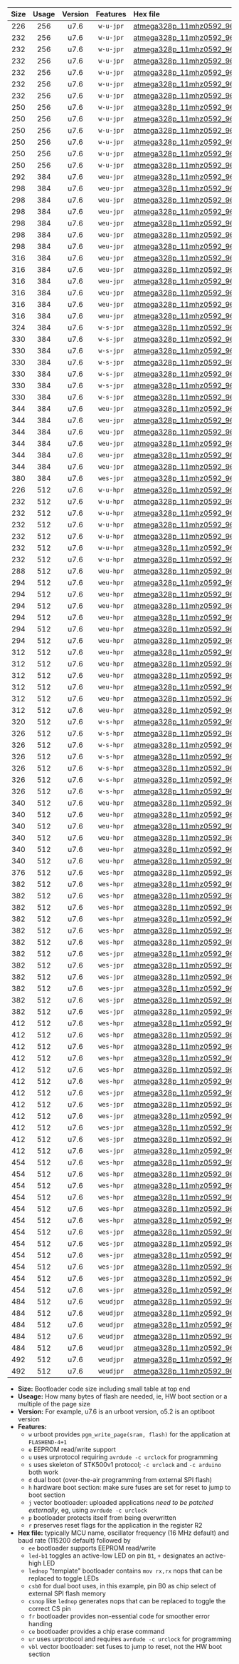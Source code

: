 |Size|Usage|Version|Features|Hex file|
|:-:|:-:|:-:|:-:|:--|
|226|256|u7.6|`w-u-jpr`|[atmega328p_11mhz0592_9600bps_ur_vbl.hex](https://raw.githubusercontent.com/stefanrueger/urboot/main/atmega328p_11mhz0592_9600bps_ur_vbl.hex)|
|232|256|u7.6|`w-u-jpr`|[atmega328p_11mhz0592_9600bps_led+b1_ur_vbl.hex](https://raw.githubusercontent.com/stefanrueger/urboot/main/atmega328p_11mhz0592_9600bps_led+b1_ur_vbl.hex)|
|232|256|u7.6|`w-u-jpr`|[atmega328p_11mhz0592_9600bps_led+b5_ur_vbl.hex](https://raw.githubusercontent.com/stefanrueger/urboot/main/atmega328p_11mhz0592_9600bps_led+b5_ur_vbl.hex)|
|232|256|u7.6|`w-u-jpr`|[atmega328p_11mhz0592_9600bps_led+d5_ur_vbl.hex](https://raw.githubusercontent.com/stefanrueger/urboot/main/atmega328p_11mhz0592_9600bps_led+d5_ur_vbl.hex)|
|232|256|u7.6|`w-u-jpr`|[atmega328p_11mhz0592_9600bps_led-b1_ur_vbl.hex](https://raw.githubusercontent.com/stefanrueger/urboot/main/atmega328p_11mhz0592_9600bps_led-b1_ur_vbl.hex)|
|232|256|u7.6|`w-u-jpr`|[atmega328p_11mhz0592_9600bps_led-d5_ur_vbl.hex](https://raw.githubusercontent.com/stefanrueger/urboot/main/atmega328p_11mhz0592_9600bps_led-d5_ur_vbl.hex)|
|232|256|u7.6|`w-u-jpr`|[atmega328p_11mhz0592_9600bps_lednop_ur_vbl.hex](https://raw.githubusercontent.com/stefanrueger/urboot/main/atmega328p_11mhz0592_9600bps_lednop_ur_vbl.hex)|
|250|256|u7.6|`w-u-jpr`|[atmega328p_11mhz0592_9600bps_led+b1_fr_ur_vbl.hex](https://raw.githubusercontent.com/stefanrueger/urboot/main/atmega328p_11mhz0592_9600bps_led+b1_fr_ur_vbl.hex)|
|250|256|u7.6|`w-u-jpr`|[atmega328p_11mhz0592_9600bps_led+b5_fr_ur_vbl.hex](https://raw.githubusercontent.com/stefanrueger/urboot/main/atmega328p_11mhz0592_9600bps_led+b5_fr_ur_vbl.hex)|
|250|256|u7.6|`w-u-jpr`|[atmega328p_11mhz0592_9600bps_led+d5_fr_ur_vbl.hex](https://raw.githubusercontent.com/stefanrueger/urboot/main/atmega328p_11mhz0592_9600bps_led+d5_fr_ur_vbl.hex)|
|250|256|u7.6|`w-u-jpr`|[atmega328p_11mhz0592_9600bps_led-b1_fr_ur_vbl.hex](https://raw.githubusercontent.com/stefanrueger/urboot/main/atmega328p_11mhz0592_9600bps_led-b1_fr_ur_vbl.hex)|
|250|256|u7.6|`w-u-jpr`|[atmega328p_11mhz0592_9600bps_led-d5_fr_ur_vbl.hex](https://raw.githubusercontent.com/stefanrueger/urboot/main/atmega328p_11mhz0592_9600bps_led-d5_fr_ur_vbl.hex)|
|250|256|u7.6|`w-u-jpr`|[atmega328p_11mhz0592_9600bps_lednop_fr_ur_vbl.hex](https://raw.githubusercontent.com/stefanrueger/urboot/main/atmega328p_11mhz0592_9600bps_lednop_fr_ur_vbl.hex)|
|292|384|u7.6|`weu-jpr`|[atmega328p_11mhz0592_9600bps_ee_ur_vbl.hex](https://raw.githubusercontent.com/stefanrueger/urboot/main/atmega328p_11mhz0592_9600bps_ee_ur_vbl.hex)|
|298|384|u7.6|`weu-jpr`|[atmega328p_11mhz0592_9600bps_ee_led+b1_ur_vbl.hex](https://raw.githubusercontent.com/stefanrueger/urboot/main/atmega328p_11mhz0592_9600bps_ee_led+b1_ur_vbl.hex)|
|298|384|u7.6|`weu-jpr`|[atmega328p_11mhz0592_9600bps_ee_led+b5_ur_vbl.hex](https://raw.githubusercontent.com/stefanrueger/urboot/main/atmega328p_11mhz0592_9600bps_ee_led+b5_ur_vbl.hex)|
|298|384|u7.6|`weu-jpr`|[atmega328p_11mhz0592_9600bps_ee_led+d5_ur_vbl.hex](https://raw.githubusercontent.com/stefanrueger/urboot/main/atmega328p_11mhz0592_9600bps_ee_led+d5_ur_vbl.hex)|
|298|384|u7.6|`weu-jpr`|[atmega328p_11mhz0592_9600bps_ee_led-b1_ur_vbl.hex](https://raw.githubusercontent.com/stefanrueger/urboot/main/atmega328p_11mhz0592_9600bps_ee_led-b1_ur_vbl.hex)|
|298|384|u7.6|`weu-jpr`|[atmega328p_11mhz0592_9600bps_ee_led-d5_ur_vbl.hex](https://raw.githubusercontent.com/stefanrueger/urboot/main/atmega328p_11mhz0592_9600bps_ee_led-d5_ur_vbl.hex)|
|298|384|u7.6|`weu-jpr`|[atmega328p_11mhz0592_9600bps_ee_lednop_ur_vbl.hex](https://raw.githubusercontent.com/stefanrueger/urboot/main/atmega328p_11mhz0592_9600bps_ee_lednop_ur_vbl.hex)|
|316|384|u7.6|`weu-jpr`|[atmega328p_11mhz0592_9600bps_ee_led+b1_fr_ur_vbl.hex](https://raw.githubusercontent.com/stefanrueger/urboot/main/atmega328p_11mhz0592_9600bps_ee_led+b1_fr_ur_vbl.hex)|
|316|384|u7.6|`weu-jpr`|[atmega328p_11mhz0592_9600bps_ee_led+b5_fr_ur_vbl.hex](https://raw.githubusercontent.com/stefanrueger/urboot/main/atmega328p_11mhz0592_9600bps_ee_led+b5_fr_ur_vbl.hex)|
|316|384|u7.6|`weu-jpr`|[atmega328p_11mhz0592_9600bps_ee_led+d5_fr_ur_vbl.hex](https://raw.githubusercontent.com/stefanrueger/urboot/main/atmega328p_11mhz0592_9600bps_ee_led+d5_fr_ur_vbl.hex)|
|316|384|u7.6|`weu-jpr`|[atmega328p_11mhz0592_9600bps_ee_led-b1_fr_ur_vbl.hex](https://raw.githubusercontent.com/stefanrueger/urboot/main/atmega328p_11mhz0592_9600bps_ee_led-b1_fr_ur_vbl.hex)|
|316|384|u7.6|`weu-jpr`|[atmega328p_11mhz0592_9600bps_ee_led-d5_fr_ur_vbl.hex](https://raw.githubusercontent.com/stefanrueger/urboot/main/atmega328p_11mhz0592_9600bps_ee_led-d5_fr_ur_vbl.hex)|
|316|384|u7.6|`weu-jpr`|[atmega328p_11mhz0592_9600bps_ee_lednop_fr_ur_vbl.hex](https://raw.githubusercontent.com/stefanrueger/urboot/main/atmega328p_11mhz0592_9600bps_ee_lednop_fr_ur_vbl.hex)|
|324|384|u7.6|`w-s-jpr`|[atmega328p_11mhz0592_9600bps_vbl.hex](https://raw.githubusercontent.com/stefanrueger/urboot/main/atmega328p_11mhz0592_9600bps_vbl.hex)|
|330|384|u7.6|`w-s-jpr`|[atmega328p_11mhz0592_9600bps_led+b1_vbl.hex](https://raw.githubusercontent.com/stefanrueger/urboot/main/atmega328p_11mhz0592_9600bps_led+b1_vbl.hex)|
|330|384|u7.6|`w-s-jpr`|[atmega328p_11mhz0592_9600bps_led+b5_vbl.hex](https://raw.githubusercontent.com/stefanrueger/urboot/main/atmega328p_11mhz0592_9600bps_led+b5_vbl.hex)|
|330|384|u7.6|`w-s-jpr`|[atmega328p_11mhz0592_9600bps_led+d5_vbl.hex](https://raw.githubusercontent.com/stefanrueger/urboot/main/atmega328p_11mhz0592_9600bps_led+d5_vbl.hex)|
|330|384|u7.6|`w-s-jpr`|[atmega328p_11mhz0592_9600bps_led-b1_vbl.hex](https://raw.githubusercontent.com/stefanrueger/urboot/main/atmega328p_11mhz0592_9600bps_led-b1_vbl.hex)|
|330|384|u7.6|`w-s-jpr`|[atmega328p_11mhz0592_9600bps_led-d5_vbl.hex](https://raw.githubusercontent.com/stefanrueger/urboot/main/atmega328p_11mhz0592_9600bps_led-d5_vbl.hex)|
|330|384|u7.6|`w-s-jpr`|[atmega328p_11mhz0592_9600bps_lednop_vbl.hex](https://raw.githubusercontent.com/stefanrueger/urboot/main/atmega328p_11mhz0592_9600bps_lednop_vbl.hex)|
|344|384|u7.6|`weu-jpr`|[atmega328p_11mhz0592_9600bps_ee_led+b1_fr_ce_ur_vbl.hex](https://raw.githubusercontent.com/stefanrueger/urboot/main/atmega328p_11mhz0592_9600bps_ee_led+b1_fr_ce_ur_vbl.hex)|
|344|384|u7.6|`weu-jpr`|[atmega328p_11mhz0592_9600bps_ee_led+b5_fr_ce_ur_vbl.hex](https://raw.githubusercontent.com/stefanrueger/urboot/main/atmega328p_11mhz0592_9600bps_ee_led+b5_fr_ce_ur_vbl.hex)|
|344|384|u7.6|`weu-jpr`|[atmega328p_11mhz0592_9600bps_ee_led+d5_fr_ce_ur_vbl.hex](https://raw.githubusercontent.com/stefanrueger/urboot/main/atmega328p_11mhz0592_9600bps_ee_led+d5_fr_ce_ur_vbl.hex)|
|344|384|u7.6|`weu-jpr`|[atmega328p_11mhz0592_9600bps_ee_led-b1_fr_ce_ur_vbl.hex](https://raw.githubusercontent.com/stefanrueger/urboot/main/atmega328p_11mhz0592_9600bps_ee_led-b1_fr_ce_ur_vbl.hex)|
|344|384|u7.6|`weu-jpr`|[atmega328p_11mhz0592_9600bps_ee_led-d5_fr_ce_ur_vbl.hex](https://raw.githubusercontent.com/stefanrueger/urboot/main/atmega328p_11mhz0592_9600bps_ee_led-d5_fr_ce_ur_vbl.hex)|
|344|384|u7.6|`weu-jpr`|[atmega328p_11mhz0592_9600bps_ee_lednop_fr_ce_ur_vbl.hex](https://raw.githubusercontent.com/stefanrueger/urboot/main/atmega328p_11mhz0592_9600bps_ee_lednop_fr_ce_ur_vbl.hex)|
|380|384|u7.6|`wes-jpr`|[atmega328p_11mhz0592_9600bps_ee_vbl.hex](https://raw.githubusercontent.com/stefanrueger/urboot/main/atmega328p_11mhz0592_9600bps_ee_vbl.hex)|
|226|512|u7.6|`w-u-hpr`|[atmega328p_11mhz0592_9600bps_ur.hex](https://raw.githubusercontent.com/stefanrueger/urboot/main/atmega328p_11mhz0592_9600bps_ur.hex)|
|232|512|u7.6|`w-u-hpr`|[atmega328p_11mhz0592_9600bps_led+b1_ur.hex](https://raw.githubusercontent.com/stefanrueger/urboot/main/atmega328p_11mhz0592_9600bps_led+b1_ur.hex)|
|232|512|u7.6|`w-u-hpr`|[atmega328p_11mhz0592_9600bps_led+b5_ur.hex](https://raw.githubusercontent.com/stefanrueger/urboot/main/atmega328p_11mhz0592_9600bps_led+b5_ur.hex)|
|232|512|u7.6|`w-u-hpr`|[atmega328p_11mhz0592_9600bps_led+d5_ur.hex](https://raw.githubusercontent.com/stefanrueger/urboot/main/atmega328p_11mhz0592_9600bps_led+d5_ur.hex)|
|232|512|u7.6|`w-u-hpr`|[atmega328p_11mhz0592_9600bps_led-b1_ur.hex](https://raw.githubusercontent.com/stefanrueger/urboot/main/atmega328p_11mhz0592_9600bps_led-b1_ur.hex)|
|232|512|u7.6|`w-u-hpr`|[atmega328p_11mhz0592_9600bps_led-d5_ur.hex](https://raw.githubusercontent.com/stefanrueger/urboot/main/atmega328p_11mhz0592_9600bps_led-d5_ur.hex)|
|232|512|u7.6|`w-u-hpr`|[atmega328p_11mhz0592_9600bps_lednop_ur.hex](https://raw.githubusercontent.com/stefanrueger/urboot/main/atmega328p_11mhz0592_9600bps_lednop_ur.hex)|
|288|512|u7.6|`weu-hpr`|[atmega328p_11mhz0592_9600bps_ee_ur.hex](https://raw.githubusercontent.com/stefanrueger/urboot/main/atmega328p_11mhz0592_9600bps_ee_ur.hex)|
|294|512|u7.6|`weu-hpr`|[atmega328p_11mhz0592_9600bps_ee_led+b1_ur.hex](https://raw.githubusercontent.com/stefanrueger/urboot/main/atmega328p_11mhz0592_9600bps_ee_led+b1_ur.hex)|
|294|512|u7.6|`weu-hpr`|[atmega328p_11mhz0592_9600bps_ee_led+b5_ur.hex](https://raw.githubusercontent.com/stefanrueger/urboot/main/atmega328p_11mhz0592_9600bps_ee_led+b5_ur.hex)|
|294|512|u7.6|`weu-hpr`|[atmega328p_11mhz0592_9600bps_ee_led+d5_ur.hex](https://raw.githubusercontent.com/stefanrueger/urboot/main/atmega328p_11mhz0592_9600bps_ee_led+d5_ur.hex)|
|294|512|u7.6|`weu-hpr`|[atmega328p_11mhz0592_9600bps_ee_led-b1_ur.hex](https://raw.githubusercontent.com/stefanrueger/urboot/main/atmega328p_11mhz0592_9600bps_ee_led-b1_ur.hex)|
|294|512|u7.6|`weu-hpr`|[atmega328p_11mhz0592_9600bps_ee_led-d5_ur.hex](https://raw.githubusercontent.com/stefanrueger/urboot/main/atmega328p_11mhz0592_9600bps_ee_led-d5_ur.hex)|
|294|512|u7.6|`weu-hpr`|[atmega328p_11mhz0592_9600bps_ee_lednop_ur.hex](https://raw.githubusercontent.com/stefanrueger/urboot/main/atmega328p_11mhz0592_9600bps_ee_lednop_ur.hex)|
|312|512|u7.6|`weu-hpr`|[atmega328p_11mhz0592_9600bps_ee_led+b1_fr_ur.hex](https://raw.githubusercontent.com/stefanrueger/urboot/main/atmega328p_11mhz0592_9600bps_ee_led+b1_fr_ur.hex)|
|312|512|u7.6|`weu-hpr`|[atmega328p_11mhz0592_9600bps_ee_led+b5_fr_ur.hex](https://raw.githubusercontent.com/stefanrueger/urboot/main/atmega328p_11mhz0592_9600bps_ee_led+b5_fr_ur.hex)|
|312|512|u7.6|`weu-hpr`|[atmega328p_11mhz0592_9600bps_ee_led+d5_fr_ur.hex](https://raw.githubusercontent.com/stefanrueger/urboot/main/atmega328p_11mhz0592_9600bps_ee_led+d5_fr_ur.hex)|
|312|512|u7.6|`weu-hpr`|[atmega328p_11mhz0592_9600bps_ee_led-b1_fr_ur.hex](https://raw.githubusercontent.com/stefanrueger/urboot/main/atmega328p_11mhz0592_9600bps_ee_led-b1_fr_ur.hex)|
|312|512|u7.6|`weu-hpr`|[atmega328p_11mhz0592_9600bps_ee_led-d5_fr_ur.hex](https://raw.githubusercontent.com/stefanrueger/urboot/main/atmega328p_11mhz0592_9600bps_ee_led-d5_fr_ur.hex)|
|312|512|u7.6|`weu-hpr`|[atmega328p_11mhz0592_9600bps_ee_lednop_fr_ur.hex](https://raw.githubusercontent.com/stefanrueger/urboot/main/atmega328p_11mhz0592_9600bps_ee_lednop_fr_ur.hex)|
|320|512|u7.6|`w-s-hpr`|[atmega328p_11mhz0592_9600bps.hex](https://raw.githubusercontent.com/stefanrueger/urboot/main/atmega328p_11mhz0592_9600bps.hex)|
|326|512|u7.6|`w-s-hpr`|[atmega328p_11mhz0592_9600bps_led+b1.hex](https://raw.githubusercontent.com/stefanrueger/urboot/main/atmega328p_11mhz0592_9600bps_led+b1.hex)|
|326|512|u7.6|`w-s-hpr`|[atmega328p_11mhz0592_9600bps_led+b5.hex](https://raw.githubusercontent.com/stefanrueger/urboot/main/atmega328p_11mhz0592_9600bps_led+b5.hex)|
|326|512|u7.6|`w-s-hpr`|[atmega328p_11mhz0592_9600bps_led+d5.hex](https://raw.githubusercontent.com/stefanrueger/urboot/main/atmega328p_11mhz0592_9600bps_led+d5.hex)|
|326|512|u7.6|`w-s-hpr`|[atmega328p_11mhz0592_9600bps_led-b1.hex](https://raw.githubusercontent.com/stefanrueger/urboot/main/atmega328p_11mhz0592_9600bps_led-b1.hex)|
|326|512|u7.6|`w-s-hpr`|[atmega328p_11mhz0592_9600bps_led-d5.hex](https://raw.githubusercontent.com/stefanrueger/urboot/main/atmega328p_11mhz0592_9600bps_led-d5.hex)|
|326|512|u7.6|`w-s-hpr`|[atmega328p_11mhz0592_9600bps_lednop.hex](https://raw.githubusercontent.com/stefanrueger/urboot/main/atmega328p_11mhz0592_9600bps_lednop.hex)|
|340|512|u7.6|`weu-hpr`|[atmega328p_11mhz0592_9600bps_ee_led+b1_fr_ce_ur.hex](https://raw.githubusercontent.com/stefanrueger/urboot/main/atmega328p_11mhz0592_9600bps_ee_led+b1_fr_ce_ur.hex)|
|340|512|u7.6|`weu-hpr`|[atmega328p_11mhz0592_9600bps_ee_led+b5_fr_ce_ur.hex](https://raw.githubusercontent.com/stefanrueger/urboot/main/atmega328p_11mhz0592_9600bps_ee_led+b5_fr_ce_ur.hex)|
|340|512|u7.6|`weu-hpr`|[atmega328p_11mhz0592_9600bps_ee_led+d5_fr_ce_ur.hex](https://raw.githubusercontent.com/stefanrueger/urboot/main/atmega328p_11mhz0592_9600bps_ee_led+d5_fr_ce_ur.hex)|
|340|512|u7.6|`weu-hpr`|[atmega328p_11mhz0592_9600bps_ee_led-b1_fr_ce_ur.hex](https://raw.githubusercontent.com/stefanrueger/urboot/main/atmega328p_11mhz0592_9600bps_ee_led-b1_fr_ce_ur.hex)|
|340|512|u7.6|`weu-hpr`|[atmega328p_11mhz0592_9600bps_ee_led-d5_fr_ce_ur.hex](https://raw.githubusercontent.com/stefanrueger/urboot/main/atmega328p_11mhz0592_9600bps_ee_led-d5_fr_ce_ur.hex)|
|340|512|u7.6|`weu-hpr`|[atmega328p_11mhz0592_9600bps_ee_lednop_fr_ce_ur.hex](https://raw.githubusercontent.com/stefanrueger/urboot/main/atmega328p_11mhz0592_9600bps_ee_lednop_fr_ce_ur.hex)|
|376|512|u7.6|`wes-hpr`|[atmega328p_11mhz0592_9600bps_ee.hex](https://raw.githubusercontent.com/stefanrueger/urboot/main/atmega328p_11mhz0592_9600bps_ee.hex)|
|382|512|u7.6|`wes-hpr`|[atmega328p_11mhz0592_9600bps_ee_led+b1.hex](https://raw.githubusercontent.com/stefanrueger/urboot/main/atmega328p_11mhz0592_9600bps_ee_led+b1.hex)|
|382|512|u7.6|`wes-hpr`|[atmega328p_11mhz0592_9600bps_ee_led+b5.hex](https://raw.githubusercontent.com/stefanrueger/urboot/main/atmega328p_11mhz0592_9600bps_ee_led+b5.hex)|
|382|512|u7.6|`wes-hpr`|[atmega328p_11mhz0592_9600bps_ee_led+d5.hex](https://raw.githubusercontent.com/stefanrueger/urboot/main/atmega328p_11mhz0592_9600bps_ee_led+d5.hex)|
|382|512|u7.6|`wes-hpr`|[atmega328p_11mhz0592_9600bps_ee_led-b1.hex](https://raw.githubusercontent.com/stefanrueger/urboot/main/atmega328p_11mhz0592_9600bps_ee_led-b1.hex)|
|382|512|u7.6|`wes-hpr`|[atmega328p_11mhz0592_9600bps_ee_led-d5.hex](https://raw.githubusercontent.com/stefanrueger/urboot/main/atmega328p_11mhz0592_9600bps_ee_led-d5.hex)|
|382|512|u7.6|`wes-hpr`|[atmega328p_11mhz0592_9600bps_ee_lednop.hex](https://raw.githubusercontent.com/stefanrueger/urboot/main/atmega328p_11mhz0592_9600bps_ee_lednop.hex)|
|382|512|u7.6|`wes-jpr`|[atmega328p_11mhz0592_9600bps_ee_led+b1_vbl.hex](https://raw.githubusercontent.com/stefanrueger/urboot/main/atmega328p_11mhz0592_9600bps_ee_led+b1_vbl.hex)|
|382|512|u7.6|`wes-jpr`|[atmega328p_11mhz0592_9600bps_ee_led+b5_vbl.hex](https://raw.githubusercontent.com/stefanrueger/urboot/main/atmega328p_11mhz0592_9600bps_ee_led+b5_vbl.hex)|
|382|512|u7.6|`wes-jpr`|[atmega328p_11mhz0592_9600bps_ee_led+d5_vbl.hex](https://raw.githubusercontent.com/stefanrueger/urboot/main/atmega328p_11mhz0592_9600bps_ee_led+d5_vbl.hex)|
|382|512|u7.6|`wes-jpr`|[atmega328p_11mhz0592_9600bps_ee_led-b1_vbl.hex](https://raw.githubusercontent.com/stefanrueger/urboot/main/atmega328p_11mhz0592_9600bps_ee_led-b1_vbl.hex)|
|382|512|u7.6|`wes-jpr`|[atmega328p_11mhz0592_9600bps_ee_led-d5_vbl.hex](https://raw.githubusercontent.com/stefanrueger/urboot/main/atmega328p_11mhz0592_9600bps_ee_led-d5_vbl.hex)|
|382|512|u7.6|`wes-jpr`|[atmega328p_11mhz0592_9600bps_ee_lednop_vbl.hex](https://raw.githubusercontent.com/stefanrueger/urboot/main/atmega328p_11mhz0592_9600bps_ee_lednop_vbl.hex)|
|412|512|u7.6|`wes-hpr`|[atmega328p_11mhz0592_9600bps_ee_led+b1_fr.hex](https://raw.githubusercontent.com/stefanrueger/urboot/main/atmega328p_11mhz0592_9600bps_ee_led+b1_fr.hex)|
|412|512|u7.6|`wes-hpr`|[atmega328p_11mhz0592_9600bps_ee_led+b5_fr.hex](https://raw.githubusercontent.com/stefanrueger/urboot/main/atmega328p_11mhz0592_9600bps_ee_led+b5_fr.hex)|
|412|512|u7.6|`wes-hpr`|[atmega328p_11mhz0592_9600bps_ee_led+d5_fr.hex](https://raw.githubusercontent.com/stefanrueger/urboot/main/atmega328p_11mhz0592_9600bps_ee_led+d5_fr.hex)|
|412|512|u7.6|`wes-hpr`|[atmega328p_11mhz0592_9600bps_ee_led-b1_fr.hex](https://raw.githubusercontent.com/stefanrueger/urboot/main/atmega328p_11mhz0592_9600bps_ee_led-b1_fr.hex)|
|412|512|u7.6|`wes-hpr`|[atmega328p_11mhz0592_9600bps_ee_led-d5_fr.hex](https://raw.githubusercontent.com/stefanrueger/urboot/main/atmega328p_11mhz0592_9600bps_ee_led-d5_fr.hex)|
|412|512|u7.6|`wes-hpr`|[atmega328p_11mhz0592_9600bps_ee_lednop_fr.hex](https://raw.githubusercontent.com/stefanrueger/urboot/main/atmega328p_11mhz0592_9600bps_ee_lednop_fr.hex)|
|412|512|u7.6|`wes-jpr`|[atmega328p_11mhz0592_9600bps_ee_led+b1_fr_vbl.hex](https://raw.githubusercontent.com/stefanrueger/urboot/main/atmega328p_11mhz0592_9600bps_ee_led+b1_fr_vbl.hex)|
|412|512|u7.6|`wes-jpr`|[atmega328p_11mhz0592_9600bps_ee_led+b5_fr_vbl.hex](https://raw.githubusercontent.com/stefanrueger/urboot/main/atmega328p_11mhz0592_9600bps_ee_led+b5_fr_vbl.hex)|
|412|512|u7.6|`wes-jpr`|[atmega328p_11mhz0592_9600bps_ee_led+d5_fr_vbl.hex](https://raw.githubusercontent.com/stefanrueger/urboot/main/atmega328p_11mhz0592_9600bps_ee_led+d5_fr_vbl.hex)|
|412|512|u7.6|`wes-jpr`|[atmega328p_11mhz0592_9600bps_ee_led-b1_fr_vbl.hex](https://raw.githubusercontent.com/stefanrueger/urboot/main/atmega328p_11mhz0592_9600bps_ee_led-b1_fr_vbl.hex)|
|412|512|u7.6|`wes-jpr`|[atmega328p_11mhz0592_9600bps_ee_led-d5_fr_vbl.hex](https://raw.githubusercontent.com/stefanrueger/urboot/main/atmega328p_11mhz0592_9600bps_ee_led-d5_fr_vbl.hex)|
|412|512|u7.6|`wes-jpr`|[atmega328p_11mhz0592_9600bps_ee_lednop_fr_vbl.hex](https://raw.githubusercontent.com/stefanrueger/urboot/main/atmega328p_11mhz0592_9600bps_ee_lednop_fr_vbl.hex)|
|454|512|u7.6|`wes-hpr`|[atmega328p_11mhz0592_9600bps_ee_led+b1_fr_ce.hex](https://raw.githubusercontent.com/stefanrueger/urboot/main/atmega328p_11mhz0592_9600bps_ee_led+b1_fr_ce.hex)|
|454|512|u7.6|`wes-hpr`|[atmega328p_11mhz0592_9600bps_ee_led+b5_fr_ce.hex](https://raw.githubusercontent.com/stefanrueger/urboot/main/atmega328p_11mhz0592_9600bps_ee_led+b5_fr_ce.hex)|
|454|512|u7.6|`wes-hpr`|[atmega328p_11mhz0592_9600bps_ee_led+d5_fr_ce.hex](https://raw.githubusercontent.com/stefanrueger/urboot/main/atmega328p_11mhz0592_9600bps_ee_led+d5_fr_ce.hex)|
|454|512|u7.6|`wes-hpr`|[atmega328p_11mhz0592_9600bps_ee_led-b1_fr_ce.hex](https://raw.githubusercontent.com/stefanrueger/urboot/main/atmega328p_11mhz0592_9600bps_ee_led-b1_fr_ce.hex)|
|454|512|u7.6|`wes-hpr`|[atmega328p_11mhz0592_9600bps_ee_led-d5_fr_ce.hex](https://raw.githubusercontent.com/stefanrueger/urboot/main/atmega328p_11mhz0592_9600bps_ee_led-d5_fr_ce.hex)|
|454|512|u7.6|`wes-hpr`|[atmega328p_11mhz0592_9600bps_ee_lednop_fr_ce.hex](https://raw.githubusercontent.com/stefanrueger/urboot/main/atmega328p_11mhz0592_9600bps_ee_lednop_fr_ce.hex)|
|454|512|u7.6|`wes-jpr`|[atmega328p_11mhz0592_9600bps_ee_led+b1_fr_ce_vbl.hex](https://raw.githubusercontent.com/stefanrueger/urboot/main/atmega328p_11mhz0592_9600bps_ee_led+b1_fr_ce_vbl.hex)|
|454|512|u7.6|`wes-jpr`|[atmega328p_11mhz0592_9600bps_ee_led+b5_fr_ce_vbl.hex](https://raw.githubusercontent.com/stefanrueger/urboot/main/atmega328p_11mhz0592_9600bps_ee_led+b5_fr_ce_vbl.hex)|
|454|512|u7.6|`wes-jpr`|[atmega328p_11mhz0592_9600bps_ee_led+d5_fr_ce_vbl.hex](https://raw.githubusercontent.com/stefanrueger/urboot/main/atmega328p_11mhz0592_9600bps_ee_led+d5_fr_ce_vbl.hex)|
|454|512|u7.6|`wes-jpr`|[atmega328p_11mhz0592_9600bps_ee_led-b1_fr_ce_vbl.hex](https://raw.githubusercontent.com/stefanrueger/urboot/main/atmega328p_11mhz0592_9600bps_ee_led-b1_fr_ce_vbl.hex)|
|454|512|u7.6|`wes-jpr`|[atmega328p_11mhz0592_9600bps_ee_led-d5_fr_ce_vbl.hex](https://raw.githubusercontent.com/stefanrueger/urboot/main/atmega328p_11mhz0592_9600bps_ee_led-d5_fr_ce_vbl.hex)|
|454|512|u7.6|`wes-jpr`|[atmega328p_11mhz0592_9600bps_ee_lednop_fr_ce_vbl.hex](https://raw.githubusercontent.com/stefanrueger/urboot/main/atmega328p_11mhz0592_9600bps_ee_lednop_fr_ce_vbl.hex)|
|484|512|u7.6|`weudjpr`|[atmega328p_11mhz0592_9600bps_ee_led+b1_csb0_fr_ce_ur_vbl.hex](https://raw.githubusercontent.com/stefanrueger/urboot/main/atmega328p_11mhz0592_9600bps_ee_led+b1_csb0_fr_ce_ur_vbl.hex)|
|484|512|u7.6|`weudjpr`|[atmega328p_11mhz0592_9600bps_ee_led+b5_csb0_fr_ce_ur_vbl.hex](https://raw.githubusercontent.com/stefanrueger/urboot/main/atmega328p_11mhz0592_9600bps_ee_led+b5_csb0_fr_ce_ur_vbl.hex)|
|484|512|u7.6|`weudjpr`|[atmega328p_11mhz0592_9600bps_ee_led+d5_csb0_fr_ce_ur_vbl.hex](https://raw.githubusercontent.com/stefanrueger/urboot/main/atmega328p_11mhz0592_9600bps_ee_led+d5_csb0_fr_ce_ur_vbl.hex)|
|484|512|u7.6|`weudjpr`|[atmega328p_11mhz0592_9600bps_ee_led-b1_csb0_fr_ce_ur_vbl.hex](https://raw.githubusercontent.com/stefanrueger/urboot/main/atmega328p_11mhz0592_9600bps_ee_led-b1_csb0_fr_ce_ur_vbl.hex)|
|484|512|u7.6|`weudjpr`|[atmega328p_11mhz0592_9600bps_ee_led-d5_csb0_fr_ce_ur_vbl.hex](https://raw.githubusercontent.com/stefanrueger/urboot/main/atmega328p_11mhz0592_9600bps_ee_led-d5_csb0_fr_ce_ur_vbl.hex)|
|492|512|u7.6|`weudjpr`|[atmega328p_11mhz0592_9600bps_ee_led+b1_csd5_fr_ce_ur_vbl.hex](https://raw.githubusercontent.com/stefanrueger/urboot/main/atmega328p_11mhz0592_9600bps_ee_led+b1_csd5_fr_ce_ur_vbl.hex)|
|492|512|u7.6|`weudjpr`|[atmega328p_11mhz0592_9600bps_ee_lednop_csnop_fr_ce_ur_vbl.hex](https://raw.githubusercontent.com/stefanrueger/urboot/main/atmega328p_11mhz0592_9600bps_ee_lednop_csnop_fr_ce_ur_vbl.hex)|

- **Size:** Bootloader code size including small table at top end
- **Useage:** How many bytes of flash are needed, ie, HW boot section or a multiple of the page size
- **Version:** For example, u7.6 is an urboot version, o5.2 is an optiboot version
- **Features:**
  + `w` urboot provides `pgm_write_page(sram, flash)` for the application at `FLASHEND-4+1`
  + `e` EEPROM read/write support
  + `u` uses urprotocol requiring `avrdude -c urclock` for programming
  + `s` uses skeleton of STK500v1 protocol; `-c urclock` and `-c arduino` both work
  + `d` dual boot (over-the-air programming from external SPI flash)
  + `h` hardware boot section: make sure fuses are set for reset to jump to boot section
  + `j` vector bootloader: uploaded applications *need to be patched externally*, eg, using `avrdude -c urclock`
  + `p` bootloader protects itself from being overwritten
  + `r` preserves reset flags for the application in the register R2
- **Hex file:** typically MCU name, oscillator frequency (16 MHz default) and baud rate (115200 default) followed by
  + `ee` bootloader supports EEPROM read/write
  + `led-b1` toggles an active-low LED on pin `B1`, `+` designates an active-high LED
  + `lednop` "template" bootloader contains `mov rx,rx` nops that can be replaced to toggle LEDs
  + `csb0` for dual boot uses, in this example, pin B0 as chip select of external SPI flash memory
  + `csnop` like `lednop` generates nops that can be replaced to toggle the correct CS pin
  + `fr` bootloader provides non-essential code for smoother error handing
  + `ce` bootloader provides a chip erase command
  + `ur` uses urprotocol and requires `avrdude -c urclock` for programming
  + `vbl` vector bootloader: set fuses to jump to reset, not the HW boot section
